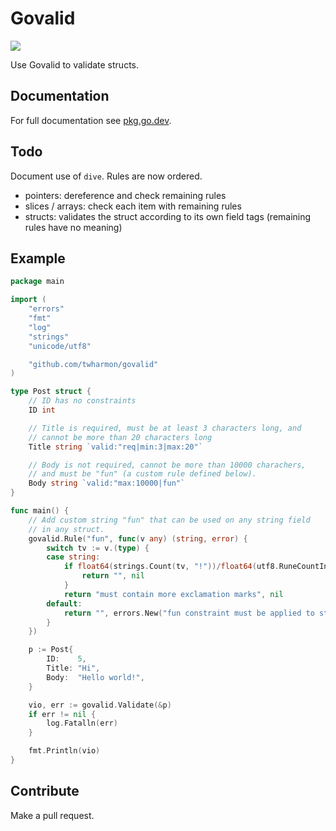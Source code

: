 # Govalid

[![](https://goreportcard.com/badge/github.com/twharmon/govalid)](https://goreportcard.com/report/github.com/twharmon/govalid)

Use Govalid to validate structs.

## Documentation

For full documentation see [pkg.go.dev](https://pkg.go.dev/github.com/twharmon/govalid).

## Todo
Document use of `dive`. Rules are now ordered.
- pointers: dereference and check remaining rules
- slices / arrays: check each item with remaining rules
- structs: validates the struct according to its own field tags (remaining rules have no meaning)

## Example

```go
package main

import (
	"errors"
	"fmt"
	"log"
	"strings"
	"unicode/utf8"

	"github.com/twharmon/govalid"
)

type Post struct {
	// ID has no constraints
	ID int

	// Title is required, must be at least 3 characters long, and
	// cannot be more than 20 characters long
	Title string `valid:"req|min:3|max:20"`

	// Body is not required, cannot be more than 10000 charachers,
	// and must be "fun" (a custom rule defined below).
	Body string `valid:"max:10000|fun"`
}

func main() {
	// Add custom string "fun" that can be used on any string field
	// in any struct.
	govalid.Rule("fun", func(v any) (string, error) {
		switch tv := v.(type) {
		case string:
			if float64(strings.Count(tv, "!"))/float64(utf8.RuneCountInString(tv)) > 0.001 {
				return "", nil
			}
			return "must contain more exclamation marks", nil
		default:
			return "", errors.New("fun constraint must be applied to string only")
		}
	})

	p := Post{
		ID:    5,
		Title: "Hi",
		Body:  "Hello world!",
	}

	vio, err := govalid.Validate(&p)
	if err != nil {
		log.Fatalln(err)
	}

	fmt.Println(vio)
}
```

## Contribute

Make a pull request.
